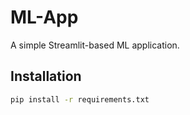 # ML-App

A simple Streamlit-based ML application.

## Installation
```bash
pip install -r requirements.txt